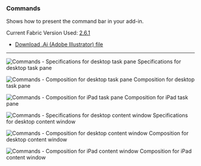 ### Commands

Shows how to present the command bar in your add-in.

Current Fabric Version Used: [2.6.1](https://github.com/OfficeDev/office-ui-fabric-core/releases/tag/2.6.1)

* [Download .Ai (Adobe Illustrator) file](https://github.com/OfficeDev/Office-Add-in-UX-Design-Patterns/blob/master/Patterns/Source%20Files/Commands.ai?raw=true)

***

![Commands - Specifications for desktop task pane](https://raw.githubusercontent.com/OfficeDev/Office-Add-in-UX-Design-Patterns/master/Patterns/Assets/Commands/Commands_Desktop%20Task%20Pane%20Callouts.png)
Specifications for desktop task pane 


![Commands - Composition for desktop task pane](https://raw.githubusercontent.com/OfficeDev/Office-Add-in-UX-Design-Patterns/master/Patterns/Assets/Commands/Commands_Desktop%20Task%20Pane%20Comp.png)
Composition for desktop task pane 


![Commands - Composition for iPad task pane](https://raw.githubusercontent.com/OfficeDev/Office-Add-in-UX-Design-Patterns/master/Patterns/Assets/Commands/Commands_iPad%20Task%20Pane%20Comp.png)
Composition for iPad task pane 


![Commands - Specifications for desktop content window](https://raw.githubusercontent.com/OfficeDev/Office-Add-in-UX-Design-Patterns/master/Patterns/Assets/Commands/Commands_Desktop%20Content%20Window%20Callouts%20.png)
Specifications for desktop content window


![Commands - Composition for desktop content window](https://raw.githubusercontent.com/OfficeDev/Office-Add-in-UX-Design-Patterns/master/Patterns/Assets/Commands/Commands_Desktop%20Content%20Window%20Comp.png)
Composition for desktop content window


![Commands - Composition for iPad content window](https://raw.githubusercontent.com/OfficeDev/Office-Add-in-UX-Design-Patterns/master/Patterns/Assets/Commands/Commands_iPad%20Content%20Window%20Comp.png)
Composition for iPad content window
